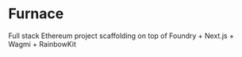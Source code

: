 # Furnace

Full stack Ethereum project scaffolding on top of Foundry + Next.js + Wagmi + RainbowKit
